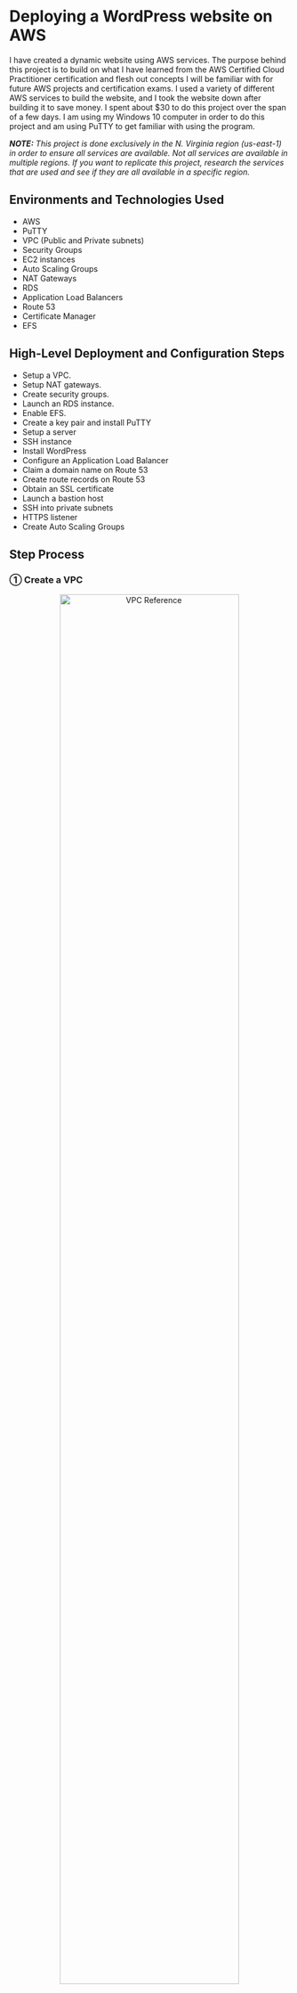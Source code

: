 <h1>Deploying a WordPress website on AWS</h1>

I have created a dynamic website using AWS services. The purpose behind this project is to build on what I have learned from the AWS Certified Cloud Practitioner certification and flesh out concepts I will be familiar with for future AWS projects and certification exams. I used a variety of different AWS services to build the website, and I took the website down after building it to save money. I spent about $30 to do this project over the span of a few days. I am using my Windows 10 computer in order to do this project and am using PuTTY to get familiar with using the program. 

_<b>NOTE:</b> This project is done exclusively in the N. Virginia region (us-east-1) in order to ensure all services are available. Not all services are available in multiple regions. If you want to replicate this project, research the services that are used and see if they are all available in a specific region._

<h2>Environments and Technologies Used</h2>

- AWS
- PuTTY
- VPC (Public and Private subnets)
- Security Groups
- EC2 instances
- Auto Scaling Groups
- NAT Gateways
- RDS
- Application Load Balancers
- Route 53
- Certificate Manager
- EFS

<h2>High-Level Deployment and Configuration Steps</h2>

- Setup a VPC.
- Setup NAT gateways.
- Create security groups.
- Launch an RDS instance.
- Enable EFS.
- Create a key pair and install PuTTY
- Setup a server
- SSH instance
- Install WordPress
- Configure an Application Load Balancer
- Claim a domain name on Route 53
- Create route records on Route 53
- Obtain an SSL certificate
- Launch a bastion host
- SSH into private subnets
- HTTPS listener
- Create Auto Scaling Groups

<h2>Step Process</h2>

<h3>&#9312; Create a VPC</h3>

<p align="center">
<img src="https://i.imgur.com/Tqq0xAr.jpg" height="80%" width="80%" alt="VPC Reference"/>
</p>

- A three-tier VPC will serve as the architecture for the project. The first tier will have the public subnets. The public subnets will host resources such as NAT Gateways, Application Load Balancers, and eventually a bastion host. The second tier will host a private subnet. The web servers (EC2 instances ) will be hosted there. The third tier will have another private subnet which will host the database necessary to complete the project. The subnets will be duplicated across multiple availability zones to increase fault tolerance and high availability. An Internet Gateway and route table will also be created to allow resources in the VPC to access the internet.

- The VPC will be created in the N. Virginia region. From the AWS Management console, navigate to the VPC service. In the VPCs menu, click Create VPC.
  - Give a name to the VPC (in my case, it is Dev VPC) and enter the IPv4 CIDR block (10.0.0.0/16). Leave the rest of the settings as default and click Create VPC.

<p align="center">
<img src="https://i.imgur.com/4bpt43d.png" height="80%" width="80%" alt="Step 1-1"/>
</p>

- Next, DNS host names have to be enabled for the VPC that was created. Under Actions, select Edit VPC settings. Under DNS settings, make sure Enable DNS resolution and Enable DNS hostnames are checked and save the changes.

<p align="center">
<img src="https://i.imgur.com/RXp9haj.png" height="80%" width="80%" alt="Step 1-2"/>
</p>

<p align="center">
<img src="https://i.imgur.com/nnqQFcZ.png" height="80%" width="80%" alt="Step 1-3"/>
</p>

- An internet gateway will now be created for the VPC. On the left-hand menu, select Internet Gateways. Click Create internet gateway.
  - Give a name for the internet gateway (in my case, it is Dev Internet Gateway) and create it.

<p align="center">
<img src="https://i.imgur.com/P984xtj.png" height="80%" width="80%" alt="Step 1-4"/>
</p>

- After creating the internet gateway, it will have to be attached to the VPC. This is to ensure the VPC can communicate with the internet. There will be an option that says to Attach to a VPC after the internet gateway has been created.
  - One thing to note is that you can only attach one internet gateway to one VPC. When you go to attach an internet gateway to a VPC on AWS, you can only select VPCs that do not have internet gateways.

<p align="center">
<img src="https://i.imgur.com/VaRicio.png" height="80%" width="80%" alt="Step 1-5"/>
</p>

- Now that the internet gateway is attached to the VPC, public subnets will be created in two availability zones (us-east-1a and us-east-1b).
  - Select the Subnets tab on the left-hand menu. Click Create subnet. When creating your public subnets, make sure the Dev VPC is selected. For the first public subnet, name it Public Subnet AZ1 and make sure it is in the us-east-1a availability zone. Its IPv4 CIDR block should be 10.0.0.0/24. For the second public subnet, name it Public Subnet AZ2 and make sure it is in the us-east-1b availability zone. Its IPv4 CIDR block should be 10.0.1.0/24.

<p align="center">
<img src="https://i.imgur.com/1QhrXhb.png" height="80%" width="80%" alt="Step 1-6"/>
</p>

<p align="center">
<img src="https://i.imgur.com/toddnWF.png" height="80%" width="80%" alt="Step 1-7"/>
</p>

- After the public subnets are created, the auto enable IP settings need to be enabled for both subnets. This means when an EC2 instance is launched in the subnets, the instances will be assigned an appropriate public IP address in order to communicate with the internet.
  - For each subnet, select them and click on Edit subnet settings. Make sure Enable auto-assign public IPv4 address is turned on for both subnets and save the changes.

<p align="center">
<img src="https://i.imgur.com/YJbkxaN.png" height="80%" width="80%" alt="Step 1-8"/>
</p>

<p align="center">
<img src="https://i.imgur.com/TxhpCUJ.png" height="80%" width="80%" alt="Step 1-9"/>
</p>

- A public route table will now be created.
  - Select the Route Tables tab on the left-hand menu. A route table was already created when the VPC was made. This is referred to as the main route table and is private by default. Click Create route table and name the new route table Public Route Table. It will be attached to the Dev VPC.
 
<p align="center">
<img src="https://i.imgur.com/s1gIgpk.png" height="80%" width="80%" alt="Step 1-10"/>
</p>

- A public route will be added to the route table that was made. This public route will route traffic to the internet.
  - Under the Routes tab for the Public Route Table, click Edit Routes. Add a new route where the Destination is 0.0.0.0/0 (this means all traffic) and the Target is the Dev Internet Gateway. Save the changes.

<p align="center">
<img src="https://i.imgur.com/5Nt9aoP.png" height="80%" width="80%" alt="Step 1-11"/>
</p>

<p align="center">
<img src="https://i.imgur.com/wuOursD.png" height="80%" width="80%" alt="Step 1-12"/>
</p>

- The next thing that needs to be done is to associate the public subnets with the public route table.
  - While under the menu for Public Route Table, open the Subnet associations tab and scroll to Explicit subnet associations. Click on Edit subnet associations. Select both public subnets and save the associations.

 <p align="center">
<img src="https://i.imgur.com/0csGYLF.png" height="80%" width="80%" alt="Step 1-13"/>
</p>

 <p align="center">
<img src="https://i.imgur.com/0zVDZug.png" height="80%" width="80%" alt="Step 1-14"/>
</p>

- In order to finish creating the VPC, the four private subnets need to be created.
  - On the left-hand menu, click on Subnets and create the private subnets for the VPC. When creating your private subnets, make sure the Dev VPC is selected. For the first private subnet, name it Private App Subnet AZ1 and make sure it is in the us-east-1a availability zone. Its IPv4 CIDR block should be 10.0.2.0/24. For the second private subnet, name it Private App Subnet AZ2 and make sure it is in the us-east-1b availability zone. Its IPv4 CIDR block should be 10.0.3.0/24. For the third private subnet, name it Private Data Subnet AZ1 and make sure it is in the us-east-1a availability zone. Its IPv4 CIDR block should be 10.0.4.0/24. For the fourth private subnet, name it Private Data Subnet AZ2 and make sure it is in the us-east-1b availability zone. Its IPv4 CIDR block should be 10.0.5.0/24.

<p align="center">
<img src="https://i.imgur.com/t5sHdIT.png" height="80%" width="80%" alt="Step 1-15"/>
</p>

<p align="center">
<img src="https://i.imgur.com/Frc068s.png" height="80%" width="80%" alt="Step 1-16"/>
</p>

<p align="center">
<img src="https://i.imgur.com/6UgkdLh.png" height="80%" width="80%" alt="Step 1-17"/>
</p>

<p align="center">
<img src="https://i.imgur.com/3wbbJrt.png" height="80%" width="80%" alt="Step 1-18"/>
</p>

- Before you continue, make sure all 6 subnets are in the correct Availability Zones. The project will rely heavily on all the subnets and all resources and data will flow across the VPC.

_<b>NOTE:</b> When you create a route to a route table, all the subnets associated within the route table will automatically become public. Subnets are private when the route table does not have a route. In the Route Tables tab, check each route table to confirm each subnet are where they belong as shown below. The private subnets should be in the main route table that was automatically created when the VPC was first made. This is because these subnets do not have explicit associations, unlike the public subnets. The main route table is routing traffic locally within the VPC._

<p align="center">
<img src="https://i.imgur.com/8wTlXJy.png" height="80%" width="80%" alt="Step 1-19"/>
</p>

<h3>&#9313; Create NAT gateways</h3>

<p align="center">
<img src="https://i.imgur.com/kFiYDfb.jpg" height="80%" width="80%" alt="Step 2"/>
</p>

- Two NAT gateways will be created within the first and second Availability Zones. One will be in Public Subnet AZ1 and will be tied to a new private route table via a route that will connect the two together. The route table will also be associated with the Private App Subnet AZ1 and Private Data Subnet AZ1 subnets within the VPC. The second NAT gateway wil be created in Public Subnet AZ1 and tied to a new private route table with a route. The second route table will be associated with the Private App Subnet AZ2 and Private Data Subnet AZ2 subnets within the VPC.
- On the AWS management console, navigate to the VPC service. Select NAT Gateways on the VPC Dashboard. Create the first NAT gateway in Public Subnet AZ1. Name it NAT Gateway AZ1. Make sure to click Allocate Elastic IP before creating the NAT gateway.

<p align="center">
<img src="https://i.imgur.com/xy6mj0E.png" height="80%" width="80%" alt="Step 2-1"/>
</p>

- Now that the NAT gateway is created, a private route table and the appropriate route will be created so there will be access to the internet. Call this new route table Private Route Table AZ1 and put it in the Dev VPC. For the route, make sure the Destination is 0.0.0.0/0 and the Target is NAT Gateway AZ1.

<p align="center">
<img src="https://i.imgur.com/ZB8sq4W.png" height="80%" width="80%" alt="Step 2-2"/>
</p>

<p align="center">
<img src="https://i.imgur.com/GsrBCwU.png" height="80%" width="80%" alt="Step 2-3"/>
</p>

- The next step is to associate the route table with Private App Subnet AZ1 and Private Data Subnet AZ1. In Private Route Table AZ1, open the Subnet associations tab and click on Edit subnet associations. Select Private App Subnet AZ1 and Private Data Subnet AZ1 and save the associations.

<p align="center">
<img src="https://i.imgur.com/VNPTmid.png" height="80%" width="80%" alt="Step 2-4"/>
</p>

- Repeat the previous steps in order to create a NAT gateway in Public Subnet AZ2.
  - Name the second NAT gateway NAT Gateway AZ2.
  - Name the second route table Private Route Table AZ2 and put it in the Dev VPC.
  - Add a route where the Destination is 0.0.0.0/0 and the Target is NAT Gateway AZ2.
  - Associate the route table with Private App Subnet AZ2 and Private Data Subnet AZ2.

<h3>&#9314; Create Security Groups</h3>

<p align="center">
<img src="https://i.imgur.com/yw8HU3r.jpg" height="80%" width="80%" alt="Step 3"/>
</p>

- The above image details all the security groups that need to be created to continue with the project. The Application Load Balancer will have a security group to allow internet traffic (HTTP and HTTPS). One security group will be dedicated to allow SSH access to EC2 instances using your IP address. (Any time an SSH security group is created, it is always best practice to limit the source to your IP address for safety.) A security group will be created for web servers in the Private App Subnets. The sources for this security group will be limited to the ALB and SSH security groups respectively. A security group will be created for the RDS database that will be hosted on the Private Data Subnets and the source will be from the Webserver security group. An EFS security group will be made for elastic file system and use previous security groups for the sources.
- On the AWS management console, navigate to the VPC service. On the VPC Dashboard, open the Security Groups tab. The first security group that will be created is the ALB Security Group. Click on Create security group to get started. Make sure the security group is in the Dev VPC. For Inbound rules, there will be two rules that will be added. For the Type, select HTTP and HTTPS. The Sources will come from Anywhere. To have this setting, input the CIDR block 0.0.0.0/0. Click Create security group to confirm the settings.

<p align="center">
<img src="https://i.imgur.com/RHjr9gP.png" height="80%" width="80%" alt="Step 3-1"/>
</p>

<p align="center">
<img src="https://i.imgur.com/Bafkoaa.png" height="80%" width="80%" alt="Step 3-2"/>
</p>

- Create the rest of the security groups with the following settings:
  - SSH Security Group - VPC: Dev VPC, Inbound rules: SSH, Source: My IP
  - Webserver Security Group - VPC: Dev VPC, Inbound rules: HTTP, Source: ALB Security Group, Inbound rules: HTTPS, Source: ALB Security Group, Inbound rules: SSH, Source: SSH Security Group.
  - Database Security Group - VPC: Dev VPC, Inbound rules: MySQL/Aurora, Source: Webserver Security Group.
  - EFS Security Group - VPC: Dev VPC, Inbound rules: NFS, Source: Webserver Security Group, Inbound rules: SSH, Source: SSH Security Group.
- After the EFS Security Group is created, click on Edit inbound rules to add one more important rule:
  - Add an additional NFS rule where the source is from the EFS Security Group. This rule could not be added unless the security group was already created.

<p align="center">
<img src="https://i.imgur.com/LF15HvK.png" height="80%" width="80%" alt="Step 3-3"/>
</p>

<h3>&#9315; Create the RDS Instance</h3>

<p align="center">
<img src="https://i.imgur.com/mx6xtMG.jpg" height="80%" width="80%" alt="Step 4"/>
</p>

- The next step is to create a RDS database in the Private Data Subnets. On the AWS management console, navigate to the RDS service to get started. Before creating the RDS instance, subnet groups need to be created. They specify which subnets the RDS database will be created in. Select Subnet groups on the RDS Dashboard and click Create DB subnet group.
  - Name the group database subnets and place it in the Dev VPC. Under the Add subnets section, select the us-east-1a and us-east-1b Availability Zones. For Subnets, select the subnets with the CIDR blocks 10.0.4.0/24 and 10.0.5.0/24. Click Create to make the subnet group.

<p align="center">
<img src="https://i.imgur.com/3N0vEt9.png" height="80%" width="80%" alt="Step 4-1"/>
</p>

- Now that the subnet group is created, it is time to make the database itself. Click on Databases on the left-hand menu and click on Create database. Use the following parameters to create the database:
  - Creation method: Standard create
  - Engine options: MySQL
  - Engine Version: MySQL 5.7 (The latest version of 5.7 as in the future, more updated versions will be released beyond when I created the website.)
  - Templates: Dev/Test
  - DB instance identifier: dev-rds-db
  - Master username: (Whatever you choose, in my case it is ernesto.)
  - Master password: (Whatever you choose, in my case it is Password1. Make sure you remember this password as there will be no way to retrieve it afterward.)
  - DB instance class: Burstable classes (db.t2.micro)
  - VPC: Dev VPC
  - Subnet group: database subnets
  - VPC security group: Choose existing (Database Security Group)
  - Availability Zone: us-east-1b
  - Database authentication: Password authentication
  - Initial database name: applicationdb (Make sure you expand Additional configuration to see this parameter, you must specify a name or else RDS will not make the database.)
- After the database is created (it will take a few minutes for AWS to create), click on the database indentifier name. Under the Connectivity & security tab, take note of the Endpoint of the database. This information will be used later when connecting to the database using an EC2 instance. Under the Configuration tab, take note of the DB instance ID and DB name as they will also be used to connect to the database.

<p align="center">
<img src="https://i.imgur.com/PGn58sg.png" height="80%" width="80%" alt="Step 4-2"/>
</p>

<p align="center">
<img src="https://i.imgur.com/IIeUG0w.png" height="80%" width="80%" alt="Step 4-3"/>
</p>

<h3>&#9316; Create the Elastic File System (EFS)</h3>

- Now that the RDS database is in place, it is time to create an EFS file system with mount targets in the Private Data Subnets in both Availability Zones. This is to ensure the web servers can have access to shared files.
- On the AWS management console, navigate to the EFS service and click Create file system and Customize. Use the following parameters to create the file system:
  - Name: Dev-EFS
  - Encryption: Check off Enable encryption of data at rest (This is to ensure we do not get charged for the encryption.)
  - Tag key: Name, Tag value: Dev-EFS
  - VPC: Dev VPC
  - Mount targets: us-east-1a, Private Data Subnet AZ1, EFS Security Group and us-east-1b, Private Data Subnet AZ2, EFS Security Group
  - File system policy: Leave everything as default

<p align="center">
<img src="https://i.imgur.com/8gXgWA4.png" height="80%" width="80%" alt="Step 5-1"/>
</p>

<p align="center">
<img src="https://i.imgur.com/T6798l6.png" height="80%" width="80%" alt="Step 5-2"/>
</p>

- Now that the elastic file system is created, click on the File system ID and click on Attach. This information will be used later in the project to mount the file system.

<p align="center">
<img src="https://i.imgur.com/9XEGzAk.png" height="80%" width="80%" alt="Step 5-3"/>
</p>

<p align="center">
<img src="https://i.imgur.com/2ISmlXF.png" height="80%" width="80%" alt="Step 5-4"/>
</p>

<h3>&#9317; Create a Key Pair</h3>

- A key pair will now have to be created in order to progress further with the project. On the AWS management console, navigate to the EC2 service. On the left-hand menu, click on Key Pairs and click Create key pair.
  - Name the key pair (in my case, myec2key) and make sure the Key pair type is RSA. The file format will be kept as .ppk because I will be using the key pair for use with PuTTY.

<p align="center">
<img src="https://i.imgur.com/NHsrLTe.png" height="80%" width="80%" alt="Step 6-1"/>
</p>

<p align="center">
<img src="https://i.imgur.com/iXgObty.png" height="80%" width="80%" alt="Step 6-2"/>
</p>

- When a key pair is made, two keys are generated: a public key and a private key. The key on the AWS console is the public key and it will be used in the EC2 instance when it is launched. The key that is downloaded on the computer is the private key and it will be used whenever SSH is used to access an instance.

<h3>&#9318; Launching a Setup Server</h3>

- An EC2 instance will be launched in Public Subnet AZ1 in order to install the website and move files to the EFS. On the AWS management console, navigate to the EC2 service and select Instances (running). Click on Launch instances to get started. Use the following parameters for the instance:
  - Name: Setup Server
  - Application and OS Images: Amazon Linux
  - AMI: Amazon Linux 2 AMI (Free tier eligible)
  - Instance type: t2.micro
  - Key pair (login): myec2key (the key pair that you created)
  - VPC: Dev VPC
  - Subnet: Public Subnet AZ1
  - Firewall (security groups): SSH Security Group, ALB Security Group, Webserver Security Group

<p align="center">
<img src="https://i.imgur.com/0ZSMbeb.png" height="80%" width="80%" alt="Step 7-1"/>
</p>

<p align="center">
<img src="https://i.imgur.com/X87q45d.png" height="80%" width="80%" alt="Step 7-2"/>
</p>

<p align="center">
<img src="https://i.imgur.com/ut8LC58.png" height="80%" width="80%" alt="Step 7-3"/>
</p>

<h3>&#9319; Accessing the Public Subnet EC2 Instance</h3>

- Because I am using a Windows computer, I will be using PuTTY to SSH into the instance that was created. While it is possible to not use PuTTY since I am using a Windows 10 computer, I will still use PuTTY for practice.
- To SSH into the instance, copy the instance's Public IPv4 address. Within the Session tab of PuTTY, enter the Host Name ec2-user@(Public IPv4 address). In the Connection tab, expand SSH and expand Auth. Select Credentials under the Auth tab. Enter the private key that was downloaded to the computer when the key pair was created earlier in the project. After you click Open, you will successfully access the EC2 instance.

<p align="center">
<img src="https://i.imgur.com/P3r8ZZR.png" height="80%" width="80%" alt="Step 8-1"/>
</p>

<p align="center">
<img src="https://i.imgur.com/0UaATYQ.png" height="80%" width="80%" alt="Step 8-2"/>
</p>

<p align="center">
<img src="https://i.imgur.com/a7V4UkB.png" height="80%" width="80%" alt="Step 8-3"/>
</p>

<h3>&#9320; Installing WordPress</h3>

- Once the EC2 instance has been accessed through SSH, commands will have to be run in order to install the WordPress website. Before continuing, make sure that the relevant EFS mount data has been copied from a previous step in the project. In the EFS that was created earlier, the Attach menu will show the code that is necessary to mount the EFS. Make sure to copy the highlighted section in the image below.

<p align="center">
<img src="https://i.imgur.com/snqtoNi.png" height="80%" width="80%" alt="Step 9-1"/>
</p>

- Within the PuTTY session, run the following commands (and make sure to place the EFS code where specified and remove the parentheses around it):
  - sudo su
  - yum update -y
  - mkdir -p /var/www/html
  - sudo mount -t nfs4 -o nfsvers=4.1,rsize=1048576,wsize=1048576,hard,timeo=600,retrans=2,noresvport (EFS code):/ /var/www/html

- Now that the EFS has been mounted, Apache will have to be installed. Run the following commands:
  - sudo yum install -y httpd httpd-tools mod_ssl
  - sudo systemctl enable httpd
  - sudo systemctl start httpd

- Next, PHP 7.4 will be installed with the following commands:
  - sudo amazon-linux-extras enable php7.4
  - sudo yum clean metadata
  - sudo yum install php php-common php-pear -y
  - sudo yum install php-{cgi,curl,mbstring,gd,mysqlnd,gettext,json,xml,fpm,intl,zip} -y

- MySQL 5.7 will be installed with these commands:
  - sudo rpm -Uvh https://dev.mysql.com/get/mysql57-community-release-el7-11.noarch.rpm
  - sudo rpm --import https://repo.mysql.com/RPM-GPG-KEY-mysql-2022
  - sudo yum install mysql-community-server -y
  - sudo systemctl enable mysqld
  - sudo systemctl start mysqld

- Some web files will need to have their permissions changed. Run these commands to set the permissions:
  - sudo usermod -a -G apache ec2-user
  - sudo chown -R ec2-user:apache /var/www
  - sudo chmod 2775 /var/www && find /var/www -type d -exec sudo chmod 2775 {} \;
  - sudo find /var/www -type f -exec sudo chmod 0664 {} \;
  - chown apache:apache -R /var/www/html

- The WordPress files will now be downloaded and moved to the html directory with the following commands:
  - wget https://wordpress.org/latest.tar.gz
  - tar -xzf latest.tar.gz
  - cp -r wordpress/* /var/www/html/
 
- A WordPress configuration file will have to be created and modified. Run these commands:
  - cp /var/www/html/wp-config-sample.php /var/www/html/wp-config.php
  - nano /var/www/html/wp-config.php

<p align="center">
<img src="https://i.imgur.com/oWHtG8G.png" height="80%" width="80%" alt="Step 9-2"/>
</p>

- Within the text editor for the configuration file, some information needs to be inserted from the RDS instance that was created earlier in the project. Go to the RDS console from AWS to get this information. In the database that was created, open the Configuration tab to get the necessary information.
  - Copy the DB name from the Configuration tab and replace it where database_name_here is.

_<b>NOTE:</b> Make sure to copy the DB name and NOT the DB instance ID. They refer to different things and are not the same thing. Make sure what you are copying is the DB name. Refer to the image below. The Database instance ID is highlighted here. DB name is located underneath it._

<p align="center">
<img src="https://i.imgur.com/ikK6jvP.png" height="80%" width="80%" alt="Step 9-3"/>
</p>

- The next things to change in the file are the username and password for the RDS database. Enter the master username and password for the database when it was created. Replace username_here and password_here respectively.
- The next thing to change is the database hostname in the file. The database hostname will be the endpoint of the RDS instance. Return to the RDS console and open the Connectivity & security. Copy the endpoint and replace localhost within the configuration file.

<p align="center">
<img src="https://i.imgur.com/SzI29kR.png" height="80%" width="80%" alt="Step 9-4"/>
</p>

- Now that the necessary information is inserted in the configuration file, the EC2 instance will now be able to connect to the RDS instance. Save all the changes and run the last command to restart the Apache web server:
  - service httpd restart
- Return to the EC2 console and copy the Public IPv4 address of the Setup Server. Open a new tab in the web browser and paste the IPv4 address. When everything has been configured correctly, a WordPress welcome page will be shown. Enter the necessary information to create the admin account and website. The Setup Server cannot be deleted yet as the next step is to create the application load balancer.

<p align="center">
<img src="https://i.imgur.com/TFawYpa.png" height="80%" width="80%" alt="Step 9-5"/>
</p>

<p align="center">
<img src="https://i.imgur.com/xW5Phri.png" height="80%" width="80%" alt="Step 9-6"/>
</p>

<h3>&#9321; Create the Application Load Balancer</h3>

- An application load balancer will be created to distribute web traffic across EC2 instances in the Private App Subnets in the VPC. Before creating the application load balancer, new EC2 instances will be launched in the Private App Subnets. Navigate to the EC2 service to get started. Launch an instance with the following configurations:
  - Name and Tags: Name, Webserver AZ1
  - Application and OS Images: Amazon Linux 2 AMI (free tier eligible)
  - Instance type: t2.micro
  - Key pair: myec2key (the key pair that you created earlier)
  - VPC: Dev VPC
  - Subnet: Private App Subnet AZ1
  - Firewall (security groups): Web Server Security Group
- For the user data, some commands will be pasted in. This means that the commands will be run whenever the instance is booting up. Before pasting the commands in the user data, return to the EFS console and obtain the mount data that was previously used to install WordPress earlier in the project.

<p align="center">
<img src="https://i.imgur.com/mnUdGeu.png" height="80%" width="80%" alt="Step 10-1"/>
</p>

- Paste the following script into the user data section of the EC2 instance creation menu (and replace the EFS data where specified):
  - #!/bin/bash
  - yum update -y
  - sudo yum install -y httpd httpd-tools mod_ssl
  - sudo systemctl enable httpd
  - sudo systemctl start httpd
  - sudo amazon-linux-extras enable php7.4
  - sudo yum clean metadata
  - sudo yum install php php-common php-pear -y
  - sudo yum install php-{cgi,curl,mbstring,gd,mysqlnd,gettext,json,xml,fpm,intl,zip} -y
  - sudo rpm -Uvh https://dev.mysql.com/get/mysql57-community-release-el7-11.noarch.rpm
  - sudo rpm --import https://repo.mysql.com/RPM-GPG-KEY-mysql-2022
  - sudo yum install mysql-community-server -y
  - sudo systemctl enable mysqld
  - sudo systemctl start mysqld
  - echo "(EFS data):/ /var/www/html nfs4 nfsvers=4.1,rsize=1048576,wsize=1048576,hard,timeo=600,retrans=2 0 0" >> /etc/fstab
  - mount -a
  - chown apache:apache -R /var/www/html
  - sudo service httpd restart
 
<p align="center">
<img src="https://i.imgur.com/rWC269n.png" height="80%" width="80%" alt="Step 10-2"/>
</p>

- Launch a second EC2 instance while the first one is being made and use the following configurations:
  - Name and Tags: Key - Name, Value - Webserver AZ2
  - Application and OS Images: Amazon Linux 2 AMI (free tier eligible)
  - Instance type: t2.micro
  - Key pair: myec2key (the key pair that you created earlier)
  - VPC: Dev VPC
  - Subnet: Private App Subnet AZ2
  - Firewall (security groups): Web Server Security Group
  - User data: the same user data script that was used in the first instance

- After creating the two EC2 instances, the next step is to create the target group and put the instances in the target group to allow the application load balancer to route traffic to them. On the left-hand menu, open the Target Groups tab and click on Create target group. Use the following configurations to make the target group:
  - Target type: Instances
  - Name: Dev-TG
  - Protocol: HTTP
  - VPC: Dev VPC
  - Advanced health check settings - Success codes: 200,301,302
  - Register targets: Webserver AZ1 and Webserver AZ2 (click on Include as pending below to confirm the choices)

<p align="center">
<img src="https://i.imgur.com/NtCmQyg.png" height="80%" width="80%" alt="Step 10-3"/>
</p>

- The next step is to create the application load balancer. Select Load Balancers on the left-hand menu and click on Create load balancer. Use these configurations to create the application load balancer:
  - Load balancer name: Dev-ALB
  - Scheme: Internet-facing
  - IP address type: IPv4
  - VPC: Dev VPC
  - Mappings: us-east-1a - Public Subnet AZ, us-east-1b - Public Subnet AZ2
  - Security groups: ALB Security Group
  - Listener HTTP 80 Default Action: Forward to Dev-TG

- After the application load balancer is active, copy the DNS name and paste it in a new browser tab. The website can now be accessed using the DNS name of the application load balancer.

<p align="center">
<img src="https://i.imgur.com/D2plyij.png" height="80%" width="80%" alt="Step 10-4"/>
</p>

<p align="center">
<img src="https://i.imgur.com/vC2fNyf.png" height="80%" width="80%" alt="Step 10-5"/>
</p>

- Any time the address is changed, it is necessary to go into the WordPress settings as an admin and change the domain address there. Before accessing the settings, copy the domain name of the application load balancer. After the domain name, type /wp-admin and press Enter. You will be prompted to log in as the admin using the WordPress crendentials when the website was first made. Click on Settings and paste the domain address in the WordPress Address and Site Address boxes (remove the / at the end of the address if it is retained).

<p align="center">
<img src="https://i.imgur.com/NSlCbst.png" height="80%" width="80%" alt="Step 10-6"/>
</p>

<p align="center">
<img src="https://i.imgur.com/p3LzW2V.png" height="80%" width="80%" alt="Step 10-7"/>
</p>

- Now that the instances are launched in the Private App Subnets and the website can be accessed via the DNS name of the application load balancer, there is no need to have the Setup Server running. Terminate the Setup Server on the EC2 console.

<p align="center">
<img src="https://i.imgur.com/rVWN8te.png" height="80%" width="80%" alt="Step 10-8"/>
</p>

<h3>&#9322; Register a Domain Name</h3>

- A domain name will be registered with Route 53 to be used as the url for the WordPress website. This domain name will be used instead of the DNS name of the application load balancer. Navigate to the Route 53 service on AWS to get started. Click on Registered domains to get started.
  - I am registering ernestoawswebsitelab.com for the purposes of the project. It will cost $13 to register the domain name. Enter the contact information to complete the transaction and make sure privacy protection is enabled. Give at least 15 minutes for the domain name to be registered. It may take longer for the registration to go through, just be patient.
 
<p align="center">
<img src="https://i.imgur.com/axFpFkN.png" height="80%" width="80%" alt="Step 11-1"/>
</p>

<p align="center">
<img src="https://i.imgur.com/yaxmGAz.png" height="80%" width="80%" alt="Step 11-2"/>
</p>

<p align="center">
<img src="https://i.imgur.com/2pBLEFk.png" height="80%" width="80%" alt="Step 11-3"/>
</p>

<h3>&#9323; Create a Record Set</h3>

- After getting a registered domain name, a record set will be created in Route 53 to access the website with the domain name. Navigate to the Route 53 service and click on Hosted zones to get started. Select the domain name and click on Create record. Use the following configurations to create the record:
  - Record name: www
  - Record type: A
  - Toggle Alias next to Route Traffic to
  - Route Traffic to: Alias to Application and Classic Load Balancer
  - Region: US East (N. Virginia) [us-east-1]
  - Load balancer: The application load balancer created earlier

<p align="center">
<img src="https://i.imgur.com/NNt8evg.png" height="80%" width="80%" alt="Step 12-1"/>
</p>

- Now that the record set is made, the website can now be accessed using the domain name. Select the record that was created and copy the record name. Paste the record name into a new browser tab and the website will be accessed.

<p align="center">
<img src="https://i.imgur.com/RBD6WfA.png" height="80%" width="80%" alt="Step 12-2"/>
</p>

<p align="center">
<img src="https://i.imgur.com/ecG8l6L.png" height="80%" width="80%" alt="Step 12-3"/>
</p>

- Since the domain name has changed once again, it is time to update the WordPress URL settings to reflect this. Repeat the steps from updating the URL name after creating the application load balancer.

<p align="center">
<img src="https://i.imgur.com/IKBY67i.png" height="80%" width="80%" alt="Step 12-4"/>
</p>

<p align="center">
<img src="https://i.imgur.com/okdHD17.png" height="80%" width="80%" alt="Step 12-5"/>
</p>

<p align="center">
<img src="https://i.imgur.com/MfEgxox.png" height="80%" width="80%" alt="Step 12-6"/>
</p>

- The site URL will now be the domain name!

<h3>&#9324; Register an SSL Certificate</h3>

- SSL certificates are necessary to encrypt traffic between the web servers and web browser. This is a concept referred to as encryption in transit. All traffic from the website is currently not secure. The website will now have an appropriate SSL certificate using the Certificate Manager service on AWS. Request a public certificate from Certificate Manager to get started.

<p align="center">
<img src="https://i.imgur.com/Q5qIP9u.png" height="80%" width="80%" alt="Step 13-1"/>
</p>

- For domain names, enter the domain name that you have. Enter a second domain name and include the *. wildcard before the domain name again. Refer to the image below to see how to input the domain names. Make sure to select DNS validation and the RSA 2048 key algorithm before requesting the certificate. 

<p align="center">
<img src="https://i.imgur.com/jYpOVNq.png" height="80%" width="80%" alt="Step 13-2"/>
</p>

- When the certificate is pending validation, record sets need to be created in Route 53. This is to validate that the domain name belongs to the rightful owner. Click Create records in Route 53 and select the two domain names (this includes the wildcard that was created) to create the records. Wait a few minutes and refresh the page to see that the certificate has been issued.

<p align="center">
<img src="https://i.imgur.com/Iw6W4Px.png" height="80%" width="80%" alt="Step 13-3"/>
</p>

<p align="center">
<img src="https://i.imgur.com/lcyJQpC.png" height="80%" width="80%" alt="Step 13-4"/>
</p>

<p align="center">
<img src="https://i.imgur.com/08pcLbA.png" height="80%" width="80%" alt="Step 13-5"/>
</p>

<h3>&#9325; Launch a Bastion Host</h3>

- In order to SSH into the instances in the private subnets, an EC2 instance needs to be launched in a public subnet. This istance is called a bastion host. First, the instance in the public subnet needs to be accessed with SSH. From the public subnet instance, SSH into the private subnet. Navigate to the EC2 service and create a new instance to get started. Use the following configurations to make the bastion host:
  - Name: Bastion Host
  - Application and OS Images: Amazon Linux
  - Amazon Machine Image: Amazon Linux 2 AMI (free tier eligible)
  - Instance type: t2.micro
  - Key pair: myec2key (the key pair that was created earlier)
  - VPC: Dev VPC
  - Subnet: Public Subnet AZ1
  - Auto-assign Public IP: Enable
  - Firewall (security groups): SSH Security Group
 
<h3>&#9326; SSH into Private Subnets</h3>

